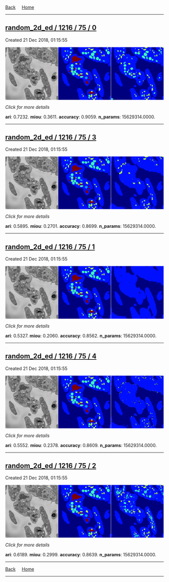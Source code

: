 
[Back](..)&nbsp;&nbsp;&nbsp;&nbsp;&nbsp;[Home](https://leapmanlab.github.io/snapshots)

---

<div class="summary"><a href="0"><h2>random_2d_ed / 1216 / 75 / 0</h2></a><p>Created 21 Dec 2018, 01:15:55
</p><a href="0"><img src="0/media/summary.png" align="center"></a><p>
<i>Click for more details</i>
</p></div>

**ari**: 0.7232. **miou**: 0.3611. **accuracy**: 0.9059. **n_params**: 15629314.0000. 

---

<div class="summary"><a href="3"><h2>random_2d_ed / 1216 / 75 / 3</h2></a><p>Created 21 Dec 2018, 01:15:55
</p><a href="3"><img src="3/media/summary.png" align="center"></a><p>
<i>Click for more details</i>
</p></div>

**ari**: 0.5895. **miou**: 0.2701. **accuracy**: 0.8699. **n_params**: 15629314.0000. 

---

<div class="summary"><a href="1"><h2>random_2d_ed / 1216 / 75 / 1</h2></a><p>Created 21 Dec 2018, 01:15:55
</p><a href="1"><img src="1/media/summary.png" align="center"></a><p>
<i>Click for more details</i>
</p></div>

**ari**: 0.5327. **miou**: 0.2060. **accuracy**: 0.8562. **n_params**: 15629314.0000. 

---

<div class="summary"><a href="4"><h2>random_2d_ed / 1216 / 75 / 4</h2></a><p>Created 21 Dec 2018, 01:15:55
</p><a href="4"><img src="4/media/summary.png" align="center"></a><p>
<i>Click for more details</i>
</p></div>

**ari**: 0.5552. **miou**: 0.2378. **accuracy**: 0.8609. **n_params**: 15629314.0000. 

---

<div class="summary"><a href="2"><h2>random_2d_ed / 1216 / 75 / 2</h2></a><p>Created 21 Dec 2018, 01:15:55
</p><a href="2"><img src="2/media/summary.png" align="center"></a><p>
<i>Click for more details</i>
</p></div>

**ari**: 0.6189. **miou**: 0.2999. **accuracy**: 0.8639. **n_params**: 15629314.0000. 

---

[Back](..)&nbsp;&nbsp;&nbsp;&nbsp;&nbsp;[Home](https://leapmanlab.github.io/snapshots)

---